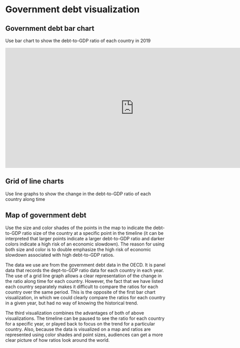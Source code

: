 # Government debt visualization

## Government debt bar chart
Use bar chart to show the debt-to-GDP ratio of each country in 2019
<iframe src="https://data.oecd.org/chart/6Sem" width="800" height="375" style="border: 0" mozallowfullscreen="true" webkitallowfullscreen="true" allowfullscreen="true"><a href="https://data.oecd.org/chart/6Sem" target="_blank">OECD Chart: General government debt, Total, % of GDP, Annual, 2019</a></iframe>

## Grid of line charts
Use line graphs to show the change in the debt-to-GDP ratio of each country along time
<div class="flourish-embed flourish-chart" data-src="visualisation/11721298"><script src="https://public.flourish.studio/resources/embed.js"></script></div>

## Map of government debt
Use the size and color shades of the points in the map to indicate the debt-to-GDP ratio size of the country at a specific point in the timeline (it can be interpreted that larger points indicate a larger debt-to-GDP ratio and darker colors indicate a high risk of an economic slowdown). The reason for using both size and color is to double emphasize the high risk of economic slowdown associated with high debt-to-GDP ratios.
<div class="flourish-embed flourish-map" data-src="visualisation/11722192"><script src="https://public.flourish.studio/resources/embed.js"></script></div>

The data we use are from the government debt data in the OECD. It is panel data that records the dept-to-GDP ratio data for each country in each year. The use of a grid line graph allows a clear representation of the change in the ratio along time for each country. However, the fact that we have listed each country separately makes it difficult to compare the ratios for each country over the same period. This is the opposite of the first bar chart visualization, in which we could clearly compare the ratios for each country in a given year, but had no way of knowing the historical trend.

The third visualization combines the advantages of both of above visualizations. The timeline can be paused to see the ratio for each country for a specific year, or played back to focus on the trend for a particular country. Also, because the data is visualized on a map and ratios are represented using color shades and point sizes, audiences can get a more clear picture of how ratios look around the world.

